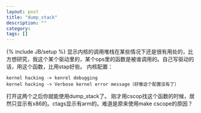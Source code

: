 ```yaml
---
layout: post
title: "dump_stack"
description: ""
category: 
tags: []
---
```

{% include JB/setup %}
显示内核的调用堆栈在某些情况下还是很有用处的，比方想研究，我这个某个驱动里的，某个ops里的函数是被谁调用的。自己写驱动的话，用这个函数，比用stap好些。
内核配置：

    kernel hacking -> kenrel debugging
    kernel hacking -> Verbose kernel error message（好像这个配置没有了）

打开这两个之后你就能使用dump_stack了。
刚才用cscop找这个函数的时候，居然只显示有x86的。ctags显示有arm的。难道是原来使用make cscope的原因？

